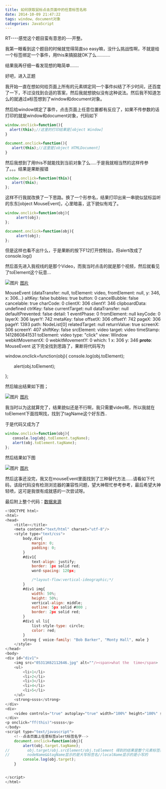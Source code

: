 ```yaml
---
title: 如何获取鼠标点击页面中的任意标签名称
date: 2014-10-09 21:47:22
tags: window、document对象
categories: JavaScript
---
```


RT----感觉这个题目蛮有意思的---开整。

我第一眼看到这个题目的时候就觉得简直so easy嘛，没什么挑战性啊，不就是给一个标签绑定一个事件，用this来搞掂就OK了么...........

结果我再仔细一看发现想的略简单.......

好吧，进入正题

我开始一直在想如何给页面上所有的元素绑定同一个事件纠结了不少时间，还百度了一下，不过没找到合适的答案，然后我就想貌似没有这种说法。然后我不知道怎么的就通过a标签想到了window和document对象。

然后给window绑定了事件，点击页面上任意位置都有反应了，如果不传参数的话打印的就是window和document对象，代码如下
``` JavaScript
window.onclick=function(){
  alert(this);//这里的打印结果是[object Window]
}

document.onclick=function(){
   alert(this);//这里是[object HTMLDocument]
}
``` 
然后我想到了用this不就能找到当前对象了么.....于是我就相当然的这样传参了。。。结果是果断报错

``` JavaScript
window.onclick=function(this){
   alert(this);
};
```

这样不行我就改换了一下思路。换了一个形参名，结果打印出来一串貌似鼠标监听的东东[object MouseEvent]，心里暗喜，这下貌似有戏了。
``` JavaScript
window.onclick=function(obj){
     alert(obj);
};

document.onclick=function(obj){
     alert(obj);
};
```
但是这样也看不出什么，于是果断的按下F12打开控制台。将alert改成了console.log()

然后首先进入我视线的是那个Video，而我当时点击的就是那个视频，然后就看见了toElement这个玩意...

![图片](http://images0.cnblogs.com/blog/635885/201410/092125462495365.jpg)
[图片](http://images0.cnblogs.com/blog/635885/201410/092125462495365.jpg)

MouseEvent {dataTransfer: null, toElement: video, fromElement: null, y: 346, x: 306…}
altKey: false
bubbles: true
button: 0
cancelBubble: false
cancelable: true
charCode: 0
clientX: 306
clientY: 346
clipboardData: undefined
ctrlKey: false
currentTarget: null
dataTransfer: null
defaultPrevented: false
detail: 1
eventPhase: 0
fromElement: null
keyCode: 0
layerX: 306
layerY: 742
metaKey: false
offsetX: 306
offsetY: 742
pageX: 306
pageY: 1393
path: NodeList[0]
relatedTarget: null
returnValue: true
screenX: 306
screenY: 407
shiftKey: false
srcElement: video
target: video
timeStamp: 1412860841531
toElement: video
type: "click"
view: Window
webkitMovementX: 0
webkitMovementY: 0
which: 1
x: 306
y: 346
__proto__: MouseEvent
这下完全找到思路了，果断将代码写为

window.onclick=function(obj){
     console.log(obj.toElement);

　　alert(obj.toElement);　

};

然后输出结果如下图；

![图片](http://images0.cnblogs.com/blog/635885/201410/092129239994356.jpg)
[图片](http://images0.cnblogs.com/blog/635885/201410/092129239994356.jpg)

我当时以为这就算完了，结果貌似还是不行啊，我只需要video啊，所以我就在toElement下面找啊找，找到了tagName这个好东西..

于是代码又成为了
```JavaScript
window.onclick=function(obj){
　　console.log(obj.toElement.tagName);
　　alert(obj.toElement.tagName);
};
```

然后结果如下图

![图片](http://images0.cnblogs.com/blog/635885/201410/092137013125366.jpg)
[图片](http://images0.cnblogs.com/blog/635885/201410/092137013125366.jpg)

然后这事还没完，我又在mouseEvent里面找到了三种替代方法......请看如下代码，该段代码没有检测浏览器的兼容性问题，望大神帮忙参考参考，最后希望大神轻喷，这可是我很有成就感的一次尝试呀。

<script type="text/javascript">
      <!--点击页面上任意标签alert标签名字-->
      document.onclick=function(obj){
      alert(obj.target.tagName);
    // obj.target/obj.srcElement/obj.toElement 得到的结果是整个元素标签并且包括里面的内容
    // nodeName、tagName显示的是大写标签名//localName显示的是小写的
    console.log(obj.target);
}
</script>

最后附上整个代码：[数据来源](https://www.cnblogs.com/Jayvenlee/p/4014537.html)

```JavaScript
<!DOCTYPE html>
<html>
<head>
    <title></title>
    <meta content="text/html" charset="utf-8"/>
    <style type="text/css">
        body,div{
            margin: 0;
            padding: 0;
        }
        #div1{
            text-align: justify;
            border: 1px solid red;
            word-spacing: 120px;

            /*layout-flow:vertical-ideographic;*/
        }
        #div1 img{
            width: 50%;
            height: 50%;
            vertical-align: middle;
            outline: 5px solid #000 ;
            border: 2px solid red;
        }
        #div1 ul li{
            list-style-type: circle;
            color: red;
        }
        strong { voice-family: "Bob Barker", "Monty Hall", male }
    </style>
</head>
<body>
<div id="div1">
    <img src="05311K62112646.jpg" alt=""/><span>what the  time</span>
    <ul>
        <li>1</li>
        <li>2</li>
        <li>3</li>
        <li>4</li>
        <li>5</li>
    </ul>
    <strong>ssss</strong>
</div>
<div>
    <video controls="true" autoplay="true" width="100%" height="100%" src="ANGGUN - ONLY LOVE.mp4">你的浏览器不支持video标签</video>
</div>
<p onclick="ff(this)">sssss</p>
</body>
<script type="text/javascript">
    <!--点击页面上任意标签alert标签名字-->
    document.onclick=function(obj){
        alert(obj.target.tagName);
//        obj.target/obj.srcElement/obj.toElement 得到的结果是整个元素标签并且包括里面的内容
//        nodeName&&tagName显示的是大写标签名//localName显示的是小写的
        console.log(obj.target);
    }


</script>
</html>
```
